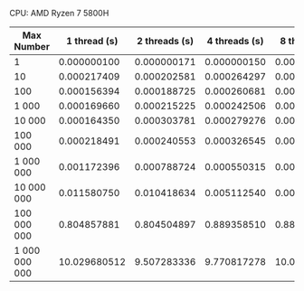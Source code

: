 CPU: AMD Ryzen 7 5800H

| Max Number    | 1 thread (s) | 2 threads (s) | 4 threads (s) | 8 threads (s) | 16 threads (s) | 32 threads (s) | 64 threads (s) | 128 threads (s) | 256 threads (s) | 512 threads (s) | 1024 threads (s) | 2048 threads (s) | 4096 threads (s) |
|---------------|--------------|---------------|---------------|---------------|----------------|----------------|----------------|-----------------|-----------------|-----------------|------------------|------------------|------------------|
| 1             | 0.000000100  | 0.000000171   | 0.000000150   | 0.000000151   | 0.000000200    | 0.000000220    | 0.000000261    | 0.000000271     | 0.000000381     | 0.000000771     | 0.000001433      | 0.000002154      | 0.000005250      |
| 10            | 0.000217409  | 0.000202581   | 0.000264297   | 0.000365278   | 0.000583578    | 0.001153019    | 0.001976339    | 0.004461004     | 0.008827981     | 0.017049200     | 0.031282893      | 0.060285625      | 0.119485277      |
| 100           | 0.000156394  | 0.000188725   | 0.000260681   | 0.000363844   | 0.000571295    | 0.001280420    | 0.002182657    | 0.005016219     | 0.008141319     | 0.015976893     | 0.029892737      | 0.061157977      | 0.125600934      |
| 1 000         | 0.000169660  | 0.000215225   | 0.000242506   | 0.000328077   | 0.000663268    | 0.001419210    | 0.001991617    | 0.004228497     | 0.008078381     | 0.016068625     | 0.029323726      | 0.063090703      | 0.118317670      |
| 10 000        | 0.000164350  | 0.000303781   | 0.000279276   | 0.000479542   | 0.000670742    | 0.001402900    | 0.001886179    | 0.003721934     | 0.008745686     | 0.016293959     | 0.032539878      | 0.063488832      | 0.118683538      |
| 100 000       | 0.000218491  | 0.000240553   | 0.000326545   | 0.000470956   | 0.000585632    | 0.001029627    | 0.001830886    | 0.003960963     | 0.007687475     | 0.015417009     | 0.029701106      | 0.063912820      | 0.119119759      |
| 1 000 000     | 0.001172396  | 0.000788724   | 0.000550315   | 0.000453183   | 0.000631017    | 0.001292923    | 0.002192736    | 0.003827532     | 0.007666656     | 0.016158164     | 0.031693976      | 0.061549212      | 0.122768234      |
| 10 000 000    | 0.011580750  | 0.010418634   | 0.005112540   | 0.004607089   | 0.003829305    | 0.003054818    | 0.002877464    | 0.004347941     | 0.009061770     | 0.018605218     | 0.031648821      | 0.062036659      | 0.119968616      |
| 100 000 000   | 0.804857881  | 0.804504897   | 0.889358510   | 0.888650427   | 0.820538056    | 0.751130216    | 0.340117033    | 0.047163193     | 0.023452268     | 0.024068738     | 0.035578366      | 0.066056704      | 0.127401371      |
| 1 000 000 000 | 10.029680512 | 9.507283336   | 9.770817278   | 10.003201288  | 10.205647766   | 10.257705238   | 10.057208389   | 9.784684741     | 9.153293290     | 6.958046166     | 0.948690780      | 0.307464584      | 0.416300071      |
